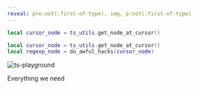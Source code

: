 ```yaml
---
reveal: pre:not(:first-of-type), img, p:not(:first-of-type)
---
```


```lua
local cursor_node = ts_utils.get_node_at_cursor()
```
```lua
local cursor_node = ts_utils.get_node_at_cursor()
local regexp_node = do_awful_hacks(cursor_node)
```

![ts-playground][ts-playground]

Everything we need

[ts-playground]: ts-playground.png
